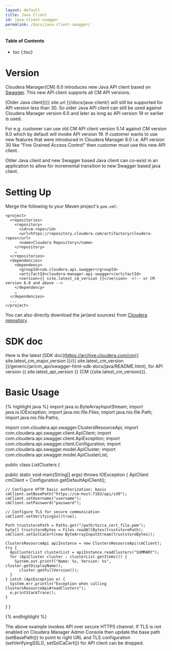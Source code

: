 ```yaml
---
layout: default
title: Java Client
id: java-client-swagger
permalink: /docs/java-client-swagger/
---
```


#### Table of Contents ####

* toc
{:toc}


Version
=======
Cloudera Manager(CM) 6.0 introduces new Java API client based
on [Swagger](https://swagger.io/). This new API client supports all CM API versions.

[Older Java client]({{ site.url }}/docs/java-client/) will still be supported for
API version less than 30. So older Java API client can still be used
against Cloudera Manager version 6.0 and later as long as API version 19 or earlier is used.

For e.g. customer can use old CM API client version 5.14 against CM version 6.0
which by default will invoke API version 19. If customer wants to use new features that were
introduced in Cloudera Manager 6.0 i.e. API version 30 like "Fine Grained Access Control" then
customer must use this new API client.

Older Java client and new Swagger based Java client can co-exist in an application
to allow for incremental transition to new Swagger based java client.


Setting Up
==========

Merge the following to your Maven project's `pom.xml`:

    <project>
      <repositories>
        <repository>
          <id>cm.repo</id>
          <url>https://repository.cloudera.com/artifactory/cloudera-repos</url>
          <name>Cloudera Repository</name>
        </repository>
        …
      </repositories>
      <dependencies>
        <dependency>
          <groupId>com.cloudera.api.swagger</groupId>
          <artifactId>cloudera-manager-api-swagger</artifactId>
          <version>{{ site.latest_cm_version }}</version>  <!-- or CM version 6.0 and above -->
        </dependency>
        …
      </dependencies>
      ...
    </project>

You can also directly download the jar(and sources) from [Cloudera repository](https://archive.cloudera.com/cm6/{{site.latest_cm_version}}/generic/jar/cm_api/).

SDK doc
=======
Here is the latest [SDK doc](https://archive.cloudera.com/cm{{ site.latest_cm_major_version }}/{{ site.latest_cm_version }}/generic/jar/cm_api/swagger-html-sdk-docs/java/README.html),
for API version {{ site.latest_api_version }} (CM {{site.latest_cm_version}}).

Basic Usage
===========

{% highlight java %}
import java.io.ByteArrayInputStream;
import java.io.IOException;
import java.nio.file.Files;
import java.nio.file.Path;
import java.nio.file.Paths;

import com.cloudera.api.swagger.ClustersResourceApi;
import com.cloudera.api.swagger.client.ApiClient;
import com.cloudera.api.swagger.client.ApiException;
import com.cloudera.api.swagger.client.Configuration;
import com.cloudera.api.swagger.model.ApiCluster;
import com.cloudera.api.swagger.model.ApiClusterList;

public class ListClusters {

  public static void main(String[] args) throws IOException {
    ApiClient cmClient = Configuration.getDefaultApiClient();

    // Configure HTTP basic authorization: basic
    cmClient.setBasePath("https://cm-host:7183/api/v30");
    cmClient.setUsername("username");
    cmClient.setPassword("password");

    // Configure TLS for secure communication
    cmClient.setVerifyingSsl(true);

    Path truststorePath = Paths.get("/path/to/ca_cert_file.pem");
    byte[] truststoreBytes = Files.readAllBytes(truststorePath);
    cmClient.setSslCaCert(new ByteArrayInputStream(truststoreBytes));

    ClustersResourceApi apiInstance = new ClustersResourceApi(cmClient);
    try {
      ApiClusterList clusterList = apiInstance.readClusters("SUMMARY");
      for (ApiCluster cluster : clusterList.getItems()) {
        System.out.printf("Name: %s, Version: %s", cluster.getDisplayName(),
          cluster.getFullVersion());
      }
    } catch (ApiException e) {
      System.err.println("Exception when calling ClustersResourceApi#readClusters");
      e.printStackTrace();
    }
  }
}

{% endhighlight %}

The above example invokes API over secure HTTPS channel. If TLS is not enabled on
Cloudera Manager Admin Console then update the base path (setBasePath()) to point to right URL
and TLS configuration (setVerifyingSSL(), setSslCaCert()) for API client can be dropped.

